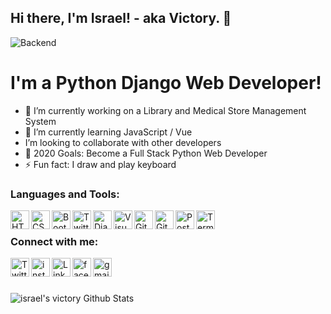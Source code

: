 ## Hi there, I'm Israel! - aka Victory. 👋

<!-- !['Backend'](./demo/backend.gif) -->
<img alt="Backend" src="https://miro.medium.com/max/842/1*Cp0fpBqgGxt3Sb_mWClqww.gif"/>

# I'm a Python Django Web Developer!

<!--
**israelvictory/israelvictory** is a ✨ _special_ ✨ repository because its `README.md` (this file) appears on your GitHub profile.

Here are some ideas to get you started:
-->

- 🔭 I’m currently working on a Library and Medical Store Management System
- 🌱 I’m currently learning JavaScript / Vue
-  I’m looking to collaborate with other developers
- 🎯 2020 Goals: Become a Full Stack Python Web Developer
- ⚡ Fun fact: I draw and play keyboard

### Languages and Tools:

<img align="left" alt="HTML5" width="30px" src="https://img.icons8.com/color/48/000000/html-5.png"/>

<img align="left" alt="CSS3" width="30px" src="https://img.icons8.com/color/48/000000/css3.png"/>

<img align="left" alt="Bootstrap" width="30px" src="https://img.icons8.com/color/48/000000/bootstrap.png"/>

<img align="left" alt="Twitter" width="30px" src="https://img.icons8.com/color/48/000000/python.png"/>

<img align="left" alt="Django" width="30px" src="https://img.icons8.com/color/48/000000/django.png"/>

<img align="left" alt="Visual Studio Code" width="30px" src="https://img.icons8.com/fluent/48/000000/visual-studio-code-2019.png"/>

<img align="left" alt="Git" width="30px" src="https://img.icons8.com/color/48/000000/git.png"/>

<img align="left" alt="Github" width="30px" src="https://img.icons8.com/color/48/000000/github.png"/>

<img align="left" alt="Postgres" width="30px" src="https://img.icons8.com/color/48/000000/postgreesql.png"/>

<img align="left" alt="Terminal" width="30px" src="https://img.icons8.com/color/26/000000/console.png"/>

<br/>

### Connect with me:

[<img align="left" alt="Twitter" width="30px" src="https://img.icons8.com/color/48/000000/facebook-new.png"/>](https://facebook.com/israel.abraham.vic)

[<img align="left" alt="instagram" width="30px" src="https://img.icons8.com/color/48/000000/instagram-new.png"/>](http://instagram.com/israelvic__)

[<img align="left" alt="LinkedIn" width="30px" src="https://img.icons8.com/color/48/000000/linkedin.png"/>](https://linkedin.com/in/israel-abraham)

[<img align="left" alt="facebook" width="30px" src="https://img.icons8.com/color/48/000000/twitter.png"/>](https://twitter.com/israelvic__)

[<img align="left" alt="gmail" width="30px" src="https://img.icons8.com/color/48/000000/gmail.png"/>](mailto:israelvictory87@gmail.com)

## <br/>

<img align="left" alt="israel's victory Github Stats" src="https://github-readme-stats.vercel.app/api?username=israelvictory&show_icons=true&hide_border=true"/>
